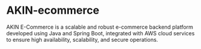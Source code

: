 # AKIN-ecommerce
AKIN E-Commerce is a scalable and robust e-commerce backend platform developed using Java and Spring Boot, integrated with AWS cloud services to ensure high availability, scalability, and secure operations. 
